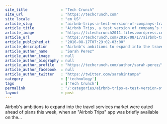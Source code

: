 ```yaml
---
site_title               : "Tech Crunch"
site_url                 : "https://techcrunch.com"
site_locale              : "en_US"
article_slug             : "airbnb-trips-a-test-version-of-companys-travel-services-app-pulled-from-google-play"
article_title            : "Airbnb Trips, a test version of company’s travel services app, pulled from Google Play"
article_image            : "https://tctechcrunch2011.files.wordpress.com/2016/08/airbnbtrips-0.jpg?w=764&h=400&crop=1"
article_url              : "https://techcrunch.com/2016/08/17/airbnb-trips-a-test-version-of-companys-travel-services-app-pulled-from-google-play/"
article_published_at     : "2016-08-17T07:29:02-03:00"
article_description      : "Airbnb's ambitions to expand into the travel services market were outed ahead of plans this week, when an 'Airbnb Trips' app was briefly available on the..."
article_author_name      : "Sarah Perez"
article_author_image     : null
article_author_biography : null
article_author_profile   : "https://techcrunch.com/author/sarah-perez/"
article_author_facebook  : null
article_author_twitter   : "https://twitter.com/sarahintampa"
category                 : ['technology']
tags                     : ['Tech Crunch']
permalink                : "/:categories/airbnb-trips-a-test-version-of-companys-travel-services-app-pulled-from-google-play/"
layout                   : post
---
```


Airbnb's ambitions to expand into the travel services market were outed ahead of plans this week, when an "Airbnb Trips" app was briefly available on the...
